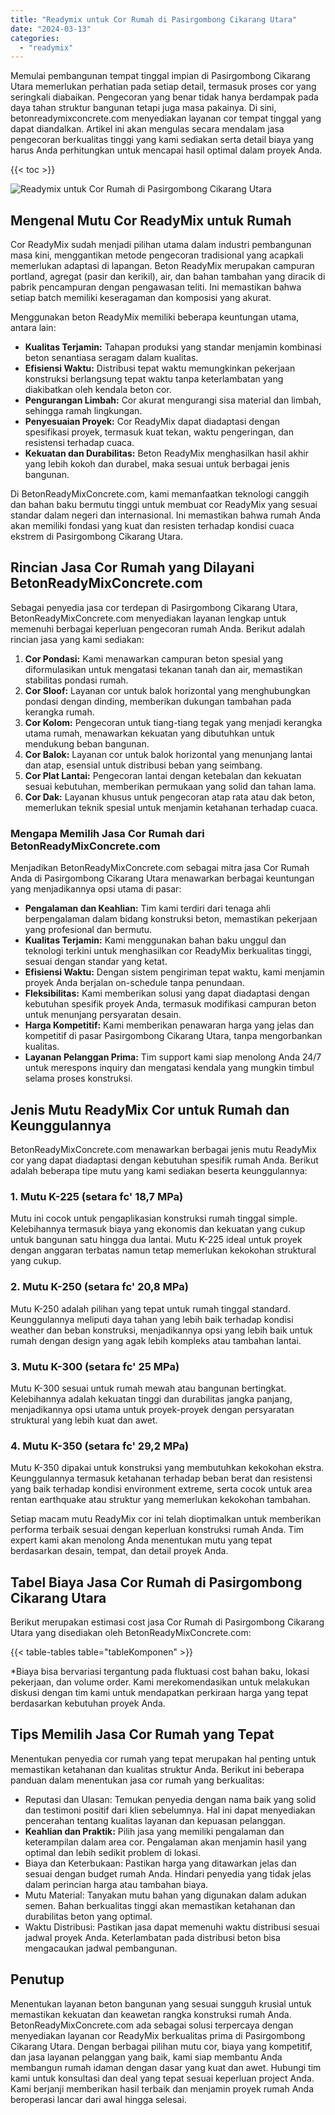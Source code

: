 ```yaml
---
title: "Readymix untuk Cor Rumah di Pasirgombong Cikarang Utara"
date: "2024-03-13"
categories: 
  - "readymix"
---
```


Memulai pembangunan tempat tinggal impian di Pasirgombong Cikarang Utara memerlukan perhatian pada setiap detail, termasuk proses cor yang seringkali diabaikan. Pengecoran yang benar tidak hanya berdampak pada daya tahan struktur bangunan tetapi juga masa pakainya. Di sini, betonreadymixconcrete.com menyediakan layanan cor tempat tinggal yang dapat diandalkan. Artikel ini akan mengulas secara mendalam jasa pengecoran berkualitas tinggi yang kami sediakan serta detail biaya yang harus Anda perhitungkan untuk mencapai hasil optimal dalam proyek Anda.

{{< toc >}}

![Readymix untuk Cor Rumah di Pasirgombong Cikarang Utara](https://betoncor8.github.io/cor/harga-beton-readymix-concrete%20(11).png)

## Mengenal Mutu Cor ReadyMix untuk Rumah

Cor ReadyMix sudah menjadi pilihan utama dalam industri pembangunan masa kini, menggantikan metode pengecoran tradisional yang acapkali memerlukan adaptasi di lapangan. Beton ReadyMix merupakan campuran portland, agregat (pasir dan kerikil), air, dan bahan tambahan yang diracik di pabrik pencampuran dengan pengawasan teliti. Ini memastikan bahwa setiap batch memiliki keseragaman dan komposisi yang akurat.

Menggunakan beton ReadyMix memiliki beberapa keuntungan utama, antara lain:

- **Kualitas Terjamin:** Tahapan produksi yang standar menjamin kombinasi beton senantiasa seragam dalam kualitas.
- **Efisiensi Waktu:** Distribusi tepat waktu memungkinkan pekerjaan konstruksi berlangsung tepat waktu tanpa keterlambatan yang diakibatkan oleh kendala beton cor.
- **Pengurangan Limbah:** Cor akurat mengurangi sisa material dan limbah, sehingga ramah lingkungan.
- **Penyesuaian Proyek:** Cor ReadyMix dapat diadaptasi dengan spesifikasi proyek, termasuk kuat tekan, waktu pengeringan, dan resistensi terhadap cuaca.
- **Kekuatan dan Durabilitas:** Beton ReadyMix menghasilkan hasil akhir yang lebih kokoh dan durabel, maka sesuai untuk berbagai jenis bangunan.

Di BetonReadyMixConcrete.com, kami memanfaatkan teknologi canggih dan bahan baku bermutu tinggi untuk membuat cor ReadyMix yang sesuai standar dalam negeri dan internasional. Ini memastikan bahwa rumah Anda akan memiliki fondasi yang kuat dan resisten terhadap kondisi cuaca ekstrem di Pasirgombong Cikarang Utara.

## Rincian Jasa Cor Rumah yang Dilayani BetonReadyMixConcrete.com

Sebagai penyedia jasa cor terdepan di Pasirgombong Cikarang Utara, BetonReadyMixConcrete.com menyediakan layanan lengkap untuk memenuhi berbagai keperluan pengecoran rumah Anda. Berikut adalah rincian jasa yang kami sediakan:

1. **Cor Pondasi:** Kami menawarkan campuran beton spesial yang diformulasikan untuk mengatasi tekanan tanah dan air, memastikan stabilitas pondasi rumah.
2. **Cor Sloof:** Layanan cor untuk balok horizontal yang menghubungkan pondasi dengan dinding, memberikan dukungan tambahan pada kerangka rumah.
3. **Cor Kolom:** Pengecoran untuk tiang-tiang tegak yang menjadi kerangka utama rumah, menawarkan kekuatan yang dibutuhkan untuk mendukung beban bangunan.
4. **Cor Balok:** Layanan cor untuk balok horizontal yang menunjang lantai dan atap, esensial untuk distribusi beban yang seimbang.
5. **Cor Plat Lantai:** Pengecoran lantai dengan ketebalan dan kekuatan sesuai kebutuhan, memberikan permukaan yang solid dan tahan lama.
6. **Cor Dak:** Layanan khusus untuk pengecoran atap rata atau dak beton, memerlukan teknik spesial untuk menjamin ketahanan terhadap cuaca.

### Mengapa Memilih Jasa Cor Rumah dari BetonReadyMixConcrete.com

Menjadikan BetonReadyMixConcrete.com sebagai mitra jasa Cor Rumah Anda di Pasirgombong Cikarang Utara menawarkan berbagai keuntungan yang menjadikannya opsi utama di pasar:

- **Pengalaman dan Keahlian:** Tim kami terdiri dari tenaga ahli berpengalaman dalam bidang konstruksi beton, memastikan pekerjaan yang profesional dan bermutu.
- **Kualitas Terjamin:** Kami menggunakan bahan baku unggul dan teknologi terkini untuk menghasilkan cor ReadyMix berkualitas tinggi, sesuai dengan standar yang ketat.
- **Efisiensi Waktu:** Dengan sistem pengiriman tepat waktu, kami menjamin proyek Anda berjalan on-schedule tanpa penundaan.
- **Fleksibilitas:** Kami memberikan solusi yang dapat diadaptasi dengan kebutuhan spesifik proyek Anda, termasuk modifikasi campuran beton untuk menunjang persyaratan desain.
- **Harga Kompetitif:** Kami memberikan penawaran harga yang jelas dan kompetitif di pasar Pasirgombong Cikarang Utara, tanpa mengorbankan kualitas.
- **Layanan Pelanggan Prima:** Tim support kami siap menolong Anda 24/7 untuk merespons inquiry dan mengatasi kendala yang mungkin timbul selama proses konstruksi.

## Jenis Mutu ReadyMix Cor untuk Rumah dan Keunggulannya

BetonReadyMixConcrete.com menawarkan berbagai jenis mutu ReadyMix cor yang dapat diadaptasi dengan kebutuhan spesifik rumah Anda. Berikut adalah beberapa tipe mutu yang kami sediakan beserta keunggulannya:

### 1\. Mutu K-225 (setara fc' 18,7 MPa)

Mutu ini cocok untuk pengaplikasian konstruksi rumah tinggal simple. Kelebihannya termasuk biaya yang ekonomis dan kekuatan yang cukup untuk bangunan satu hingga dua lantai. Mutu K-225 ideal untuk proyek dengan anggaran terbatas namun tetap memerlukan kekokohan struktural yang cukup.

### 2\. Mutu K-250 (setara fc' 20,8 MPa)

Mutu K-250 adalah pilihan yang tepat untuk rumah tinggal standard. Keunggulannya meliputi daya tahan yang lebih baik terhadap kondisi weather dan beban konstruksi, menjadikannya opsi yang lebih baik untuk rumah dengan design yang agak lebih kompleks atau tambahan lantai.

### 3\. Mutu K-300 (setara fc' 25 MPa)

Mutu K-300 sesuai untuk rumah mewah atau bangunan bertingkat. Kelebihannya adalah kekuatan tinggi dan durabilitas jangka panjang, menjadikannya opsi utama untuk proyek-proyek dengan persyaratan struktural yang lebih kuat dan awet.

### 4\. Mutu K-350 (setara fc' 29,2 MPa)

Mutu K-350 dipakai untuk konstruksi yang membutuhkan kekokohan ekstra. Keunggulannya termasuk ketahanan terhadap beban berat dan resistensi yang baik terhadap kondisi environment extreme, serta cocok untuk area rentan earthquake atau struktur yang memerlukan kekokohan tambahan.

Setiap macam mutu ReadyMix cor ini telah dioptimalkan untuk memberikan performa terbaik sesuai dengan keperluan konstruksi rumah Anda. Tim expert kami akan menolong Anda menentukan mutu yang tepat berdasarkan desain, tempat, dan detail proyek Anda.

## Tabel Biaya Jasa Cor Rumah di Pasirgombong Cikarang Utara

Berikut merupakan estimasi cost jasa Cor Rumah di Pasirgombong Cikarang Utara yang disediakan oleh BetonReadyMixConcrete.com:

{{< table-tables table="tableKomponen" >}}

\*Biaya bisa bervariasi tergantung pada fluktuasi cost bahan baku, lokasi pekerjaan, dan volume order. Kami merekomendasikan untuk melakukan diskusi dengan tim kami untuk mendapatkan perkiraan harga yang tepat berdasarkan kebutuhan proyek Anda.

## Tips Memilih Jasa Cor Rumah yang Tepat

Menentukan penyedia cor rumah yang tepat merupakan hal penting untuk memastikan ketahanan dan kualitas struktur Anda. Berikut ini beberapa panduan dalam menentukan jasa cor rumah yang berkualitas:

- Reputasi dan Ulasan: Temukan penyedia dengan nama baik yang solid dan testimoni positif dari klien sebelumnya. Hal ini dapat menyediakan pencerahan tentang kualitas layanan dan kepuasan pelanggan.
- **Keahlian dan Praktik:** Pilih jasa yang memiliki pengalaman dan keterampilan dalam area cor. Pengalaman akan menjamin hasil yang optimal dan lebih sedikit problem di lokasi.
- Biaya dan Keterbukaan: Pastikan harga yang ditawarkan jelas dan sesuai dengan budget rumah Anda. Hindari penyedia yang tidak jelas dalam perincian harga atau tambahan biaya.
- Mutu Material: Tanyakan mutu bahan yang digunakan dalam adukan semen. Bahan berkualitas tinggi akan memastikan ketahanan dan durabilitas beton yang optimal.
- Waktu Distribusi: Pastikan jasa dapat memenuhi waktu distribusi sesuai jadwal proyek Anda. Keterlambatan pada distribusi beton bisa mengacaukan jadwal pembangunan.

## Penutup

Menentukan layanan beton bangunan yang sesuai sungguh krusial untuk memastikan kekuatan dan keawetan rangka konstruksi rumah Anda. BetonReadyMixConcrete.com ada sebagai solusi terpercaya dengan menyediakan layanan cor ReadyMix berkualitas prima di Pasirgombong Cikarang Utara. Dengan berbagai pilihan mutu cor, biaya yang kompetitif, dan jasa layanan pelanggan yang baik, kami siap membantu Anda membangun rumah idaman dengan dasar yang kuat dan awet. Hubungi tim kami untuk konsultasi dan deal yang tepat sesuai keperluan project Anda. Kami berjanji memberikan hasil terbaik dan menjamin proyek rumah Anda beroperasi lancar dari awal hingga selesai.

